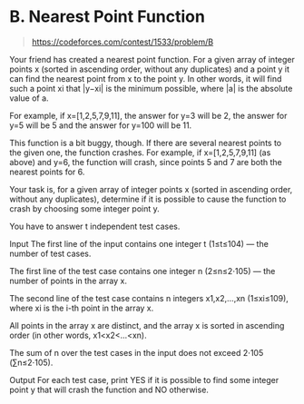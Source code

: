 # B. Nearest Point Function

> https://codeforces.com/contest/1533/problem/B

Your friend has created a nearest point function. For a given array of integer points x (sorted in ascending order, without any duplicates) and a point y it can find the nearest point from x to the point y. In other words, it will find such a point xi that |y−xi| is the minimum possible, where |a| is the absolute value of a.

For example, if x=[1,2,5,7,9,11], the answer for y=3 will be 2, the answer for y=5 will be 5 and the answer for y=100 will be 11.

This function is a bit buggy, though. If there are several nearest points to the given one, the function crashes. For example, if x=[1,2,5,7,9,11] (as above) and y=6, the function will crash, since points 5 and 7 are both the nearest points for 6.

Your task is, for a given array of integer points x (sorted in ascending order, without any duplicates), determine if it is possible to cause the function to crash by choosing some integer point y.

You have to answer t independent test cases.

Input
The first line of the input contains one integer t (1≤t≤104) — the number of test cases.

The first line of the test case contains one integer n (2≤n≤2⋅105) — the number of points in the array x.

The second line of the test case contains n integers x1,x2,…,xn (1≤xi≤109), where xi is the i-th point in the array x.

All points in the array x are distinct, and the array x is sorted in ascending order (in other words, x1<x2<…<xn).

The sum of n over the test cases in the input does not exceed 2⋅105 (∑n≤2⋅105).

Output
For each test case, print YES if it is possible to find some integer point y that will crash the function and NO otherwise.